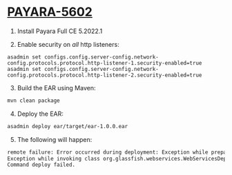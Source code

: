 # [PAYARA-5602](https://github.com/payara/Payara/issues/5602)

1. Install Payara Full CE 5.2022.1

2. Enable security on *all* http listeners:

```
asadmin set configs.config.server-config.network-config.protocols.protocol.http-listener-1.security-enabled=true
asadmin set configs.config.server-config.network-config.protocols.protocol.http-listener-2.security-enabled=true
```

3. Build the EAR using Maven:

```bash
mvn clean package
```
4. Deploy the EAR:

```bash
asadmin deploy ear/target/ear-1.0.0.ear
```

5. The following will happen:

```bash
remote failure: Error occurred during deployment: Exception while preparing the app. Please see server.log for more details.
Exception while invoking class org.glassfish.webservices.WebServicesDeployer prepare method : java.lang.RuntimeException
Command deploy failed.
```
